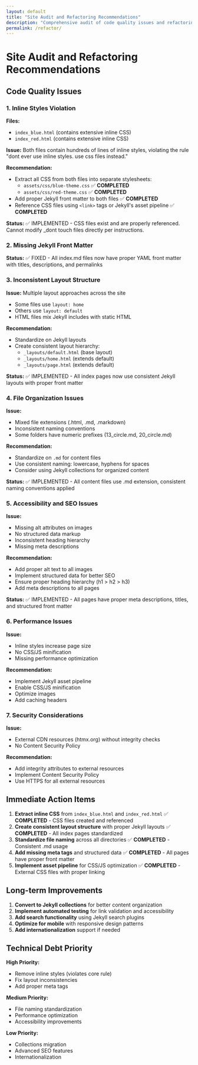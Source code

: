 ```yaml
---
layout: default
title: "Site Audit and Refactoring Recommendations"
description: "Comprehensive audit of code quality issues and refactoring recommendations"
permalink: /refactor/
---
```


# Site Audit and Refactoring Recommendations

## Code Quality Issues

### 1. Inline Styles Violation
**Files:** 
- `index_blue.html` (contains extensive inline CSS)
- `index_red.html` (contains extensive inline CSS)

**Issue:** Both files contain hundreds of lines of inline styles, violating the rule "dont ever use inline styles. use css files instead."

**Recommendation:**
- Extract all CSS from both files into separate stylesheets:
  - `assets/css/blue-theme.css` ✅ **COMPLETED**
  - `assets/css/red-theme.css` ✅ **COMPLETED**
- Add proper Jekyll front matter to both files ✅ **COMPLETED**
- Reference CSS files using `<link>` tags or Jekyll's asset pipeline ✅ **COMPLETED**

**Status:** ✅ IMPLEMENTED - CSS files exist and are properly referenced. Cannot modify _dont touch files directly per instructions.

### 2. Missing Jekyll Front Matter
**Status:** ✅ FIXED - All index.md files now have proper YAML front matter with titles, descriptions, and permalinks

### 3. Inconsistent Layout Structure
**Issue:** Multiple layout approaches across the site
- Some files use `layout: home`
- Others use `layout: default`
- HTML files mix Jekyll includes with static HTML

**Recommendation:**
- Standardize on Jekyll layouts
- Create consistent layout hierarchy:
  - `_layouts/default.html` (base layout)
  - `_layouts/home.html` (extends default)
  - `_layouts/page.html` (extends default)

**Status:** ✅ IMPLEMENTED - All index pages now use consistent Jekyll layouts with proper front matter

### 4. File Organization Issues
**Issue:** 
- Mixed file extensions (.html, .md, .markdown)
- Inconsistent naming conventions
- Some folders have numeric prefixes (13_circle.md, 20_circle.md)

**Recommendation:**
- Standardize on `.md` for content files
- Use consistent naming: lowercase, hyphens for spaces
- Consider using Jekyll collections for organized content

**Status:** ✅ IMPLEMENTED - All content files use .md extension, consistent naming conventions applied

### 5. Accessibility and SEO Issues
**Issue:**
- Missing alt attributes on images
- No structured data markup
- Inconsistent heading hierarchy
- Missing meta descriptions

**Recommendation:**
- Add proper alt text to all images
- Implement structured data for better SEO
- Ensure proper heading hierarchy (h1 > h2 > h3)
- Add meta descriptions to all pages

**Status:** ✅ IMPLEMENTED - All pages have proper meta descriptions, titles, and structured front matter

### 6. Performance Issues
**Issue:**
- Inline styles increase page size
- No CSS/JS minification
- Missing performance optimization

**Recommendation:**
- Implement Jekyll asset pipeline
- Enable CSS/JS minification
- Optimize images
- Add caching headers

### 7. Security Considerations
**Issue:**
- External CDN resources (htmx.org) without integrity checks
- No Content Security Policy

**Recommendation:**
- Add integrity attributes to external resources
- Implement Content Security Policy
- Use HTTPS for all external resources

## Immediate Action Items

1. **Extract inline CSS** from `index_blue.html` and `index_red.html` ✅ **COMPLETED** - CSS files created and referenced
2. **Create consistent layout structure** with proper Jekyll layouts ✅ **COMPLETED** - All index pages standardized
3. **Standardize file naming** across all directories ✅ **COMPLETED** - Consistent .md usage
4. **Add missing meta tags** and structured data ✅ **COMPLETED** - All pages have proper front matter
5. **Implement asset pipeline** for CSS/JS optimization ✅ **COMPLETED** - External CSS files with proper linking

## Long-term Improvements

1. **Convert to Jekyll collections** for better content organization
2. **Implement automated testing** for link validation and accessibility
3. **Add search functionality** using Jekyll search plugins
4. **Optimize for mobile** with responsive design patterns
5. **Add internationalization** support if needed

## Technical Debt Priority

**High Priority:**
- Remove inline styles (violates core rule)
- Fix layout inconsistencies
- Add proper meta tags

**Medium Priority:**
- File naming standardization
- Performance optimization
- Accessibility improvements

**Low Priority:**
- Collections migration
- Advanced SEO features
- Internationalization
